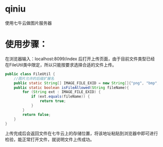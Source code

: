 # qiniu
使用七牛云做图片服务器

# 使用步骤：
在浏览器输入：localhost:8099/index 后打开上传页面，由于目前文件类型已经在FileUtil类中限定，所以只能按要求选择合适的文件上传。

```java
public class FileUtil {
    //图片允许的后缀扩展名
    public static String[] IMAGE_FILE_EXID = new String[]{"png", "bmp", "jpg", "jpeg","pdf"};
    public static boolean isFileAllowed(String fileName){
        for (String ext : IMAGE_FILE_EXID) {
            if (ext.equals(fileName)) {
                return true;
            }
        }
        return false;
    }
}
```
上传完成后会返回文件在七牛云上的存储位置，将该地址粘贴到浏览器中即可进行检验，能正常打开文件，就说明文件上传成功。
